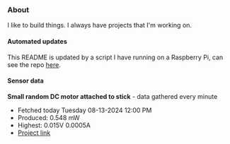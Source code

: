 ### About
I like to build things. I always have projects that I'm working on.

#### Automated updates
This README is updated by a script I have running on a Raspberry Pi, can see the repo [here](https://github.com/jdc-cunningham/raspi-git-repo-updater).

#### Sensor data


**Small random DC motor attached to stick** - data gathered every minute
- Fetched today Tuesday 08-13-2024 12:00 PM
- Produced: 0.548 mW
- Highest: 0.015V 0.0005A
- [Project link](https://github.com/jdc-cunningham/turbine-raspi)